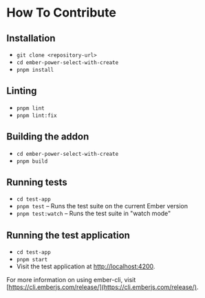 # How To Contribute

## Installation

- `git clone <repository-url>`
- `cd ember-power-select-with-create`
- `pnpm install`

## Linting

- `pnpm lint`
- `pnpm lint:fix`

## Building the addon

- `cd ember-power-select-with-create`
- `pnpm build`

## Running tests

- `cd test-app`
- `pnpm test` – Runs the test suite on the current Ember version
- `pnpm test:watch` – Runs the test suite in "watch mode"

## Running the test application

- `cd test-app`
- `pnpm start`
- Visit the test application at [http://localhost:4200](http://localhost:4200).

For more information on using ember-cli, visit [https://cli.emberjs.com/release/](https://cli.emberjs.com/release/).
